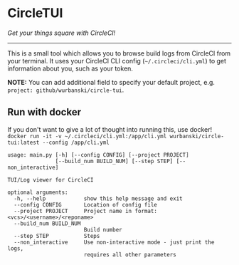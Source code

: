 # CircleTUI

_Get your things square with CircleCI!_

---

This is a small tool which allows you to browse build logs from CircleCI from
your terminal.
It uses your CircleCI CLI config (`~/.circleci/cli.yml`) to get information
about you, such as your token.

**NOTE:** You can add additional field to specify your default project, e.g.
`project: github/wurbanski/circle-tui`.

## Run with docker

If you don't want to give a lot of thought into running this, use docker!
`docker run -it -v ~/.circleci/cli.yml:/app/cli.yml wurbanski/circle-tui:latest --config /app/cli.yml`

```
usage: main.py [-h] [--config CONFIG] [--project PROJECT]
               [--build_num BUILD_NUM] [--step STEP] [--non_interactive]

TUI/Log viewer for CircleCI

optional arguments:
  -h, --help            show this help message and exit
  --config CONFIG       Location of config file
  --project PROJECT     Project name in format: <vcs>/<username>/<reponame>
  --build_num BUILD_NUM
                        Build number
  --step STEP           Steps
  --non_interactive     Use non-interactive mode - just print the logs,
                        requires all other parameters
```
